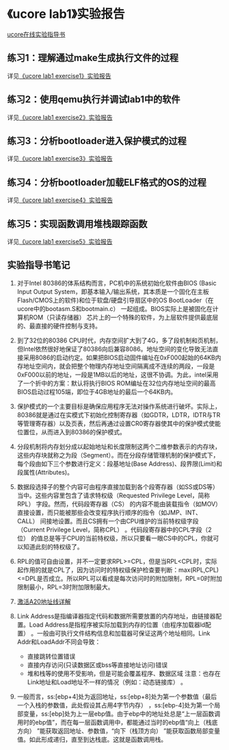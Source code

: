 # 《ucore lab1》实验报告

[ucore在线实验指导书](https://chyyuu.gitbooks.io/ucore_os_docs/content/)

## 练习1：理解通过make生成执行文件的过程

详见[《ucore lab1 exercise1》实验报告](lab1_exercise1_make_ucore.md)

## 练习2：使用qemu执行并调试lab1中的软件

详见[《ucore lab1 exercise2》实验报告](lab1_exercise2_use_gdb.md)

## 练习3：分析bootloader进入保护模式的过程

详见[《ucore lab1 exercise3》实验报告](lab1_exercise3_real2protect.md)

## 练习4：分析bootloader加载ELF格式的OS的过程

详见[《ucore lab1 exercise4》实验报告](lab1_exercise4_load_os.md)

## 练习5：实现函数调用堆栈跟踪函数

详见[《ucore lab1 exercise5》实验报告](lab1_exercise5_print_stackframe.md)

## 实验指导书笔记

1. 对于Intel 80386的体系结构而言，PC机中的系统初始化软件由BIOS (Basic Input Output System，即基本输入/输出系统，其本质是一个固化在主板Flash/CMOS上的软件)和位于软盘/硬盘引导扇区中的OS BootLoader（在ucore中的bootasm.S和bootmain.c） 一起组成。BIOS实际上是被固化在计算机ROM（只读存储器） 芯片上的一个特殊的软件，为上层软件提供最底层的、最直接的硬件控制与支持。

2. 到了32位的80386 CPU时代，内存空间扩大到了4G，多了段机制和页机制，但Intel依然很好地保证了80386向后兼容8086。地址空间的变化导致无法直接采用8086的启动约定。如果把BIOS启动固件编址在0xF000起始的64KB内存地址空间内，就会把整个物理内存地址空间隔离成不连续的两段，一段是0xF000以前的地址，一段是1MB以后的地址，这很不协调。为此，intel采用了一个折中的方案：默认将执行BIOS ROM编址在32位内存地址空间的最高BIOS启动过程105端，即位于4GB地址的最后一个64KB内。

3. 保护模式的一个主要目标是确保应用程序无法对操作系统进行破坏。实际上，80386就是通过在实模式下初始化控制寄存器（如GDTR，LDTR，IDTR与TR等管理寄存器）以及页表，然后再通过设置CR0寄存器使其中的保护模式使能位置位，从而进入到80386的保护模式。

4. 分段机制将内存划分成以起始地址和长度限制这两个二维参数表示的内存块，这些内存块就称之为段（Segment）。而在分段存储管理机制的保护模式下，每个段由如下三个参数进行定义：段基地址(Base Address)、段界限(Limit)和段属性(Attributes)。

5. 数据段选择子的整个内容可由程序直接加载到各个段寄存器（如SS或DS等） 当中。这些内容里包含了请求特权级（Requested Privilege Level，简称RPL） 字段。然而，代码段寄存器（CS） 的内容不能由装载指令（如MOV） 直接设置，而只能被那些会改变程序执行顺序的指令（如JMP、INT、CALL） 间接地设置。而且CS拥有一个由CPU维护的当前特权级字段（Current Privilege Level，简称CPL） 。代码段寄存器中的CPL字段（2位） 的值总是等于CPU的当前特权级，所以只要看一眼CS中的CPL，你就可以知道此刻的特权级了。

6. RPL的值可自由设置，并不一定要求RPL>=CPL，但是当RPL\<CPL时，实际起作用的就是CPL了，因为访问时的特权级保护检查要判断：max(RPL,CPL)<=DPL是否成立。所以RPL可以看成是每次访问时的附加限制，RPL=0时附加限制最小，RPL=3时附加限制最大。

7. [激活A20地址线详解](http://wenku.baidu.com/view/d6efe68fcc22bcd126ff0c00.html)

8. Link Address是指编译器指定代码和数据所需要放置的内存地址，由链接器配置。Load Address是指程序被实际加载到内存的位置（由程序加载器ld配置） 。一般由可执行文件结构信息和加载器可保证这两个地址相同。Link Addr和LoadAddr不同会导致：
    - 直接跳转位置错误
    - 直接内存访问(只读数据区或bss等直接地址访问)错误
    - 堆和栈等的使用不受影响，但是可能会覆盖程序、数据区域 注意：也存在Link地址和Load地址不一样的情况（例如：动态链接库） 。

9. 一般而言，ss:[ebp+4]处为返回地址，ss:[ebp+8]处为第一个参数值（最后一个入栈的参数值，此处假设其占用4字节内存） ，ss:[ebp-4]处为第一个局部变量，ss:[ebp]处为上一层ebp值。由于ebp中的地址处总是“上一层函数调用时的ebp值”，而在每一层函数调用中，都能通过当时的ebp值“向上（栈底方向） ”能获取返回地址、参数值，“向下（栈顶方向） ”能获取函数局部变量值。如此形成递归，直至到达栈底。这就是函数调用栈。

